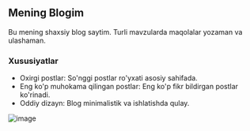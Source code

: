## Mening Blogim
Bu mening shaxsiy blog saytim. Turli mavzularda maqolalar yozaman va ulashaman.


### Xususiyatlar
* Oxirgi postlar: So'nggi postlar ro'yxati asosiy sahifada.
* Eng ko'p muhokama qilingan postlar: Eng ko'p fikr bildirgan postlar ko'rinadi.
* Oddiy dizayn: Blog minimalistik va ishlatishda qulay.

![image](https://github.com/user-attachments/assets/9fb2c931-8274-4088-9294-48d2a9aefa1c)
